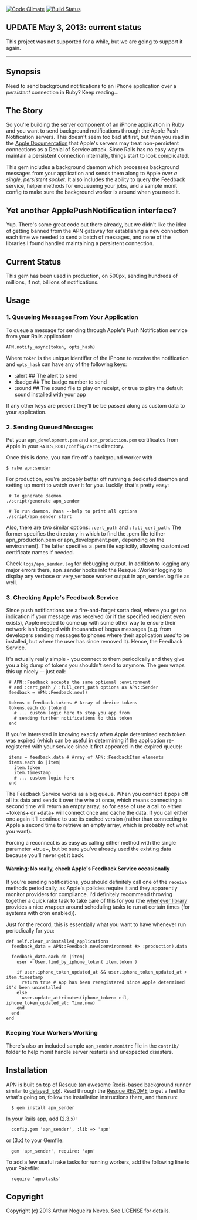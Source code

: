 [![Code Climate](https://codeclimate.com/github/arthurnn/apn_sender.png)](https://codeclimate.com/github/arthurnn/apn_sender)
[![Build Status](https://travis-ci.org/arthurnn/apn_sender.png)](https://travis-ci.org/arthurnn/apn_sender)

## UPDATE May 3, 2013: current status

This project was not supported for a while, but we are going to support it again.

-----

## Synopsis

Need to send background notifications to an iPhone application over a <em>persistent</em> connection in Ruby? Keep reading...

## The Story

So you're building the server component of an iPhone application in Ruby and you want to send background notifications through the Apple Push Notification servers. This doesn't seem too bad at first, but then you read in the [Apple Documentation](https://developer.apple.com/library/ios/#documentation/NetworkingInternet/Conceptual/RemoteNotificationsPG/Introduction.html) that Apple's servers may treat non-persistent connections as a Denial of Service attack. Since Rails has no easy way to maintain a persistent connection internally, things start to look complicated.

This gem includes a background daemon which processes background messages from your application and sends them along to Apple <em>over a single, persistent socket</em>.  It also includes the ability to query the Feedback service, helper methods for enqueueing your jobs, and a sample monit config to make sure the background worker is around when you need it.

## Yet another ApplePushNotification interface?

Yup.  There's some great code out there already, but we didn't like the idea of getting banned from the APN gateway for establishing a new connection each time we needed to send a batch of messages, and none of the libraries I found handled maintaining a persistent connection.

## Current Status
This gem has been used in production, on 500px, sending hundreds of millions, if not, billions of notifications.

## Usage

### 1. Queueing Messages From Your Application

To queue a message for sending through Apple's Push Notification service from your Rails application:

```
APN.notify_async(token, opts_hash)
```

Where ```token``` is the unique identifier of the iPhone to receive the notification and ```opts_hash``` can have any of the following keys:

* :alert  ## The alert to send
* :badge  ## The badge number to send
* :sound  ## The sound file to play on receipt, or true to play the default sound installed with your app

If any other keys are present they'll be be passed along as custom data to your application.

### 2. Sending Queued Messages

Put your ```apn_development.pem``` and ```apn_production.pem``` certificates from Apple in your ```RAILS_ROOT/config/certs``` directory.

Once this is done, you can fire off a background worker with

```
$ rake apn:sender
```

For production, you're probably better off running a dedicated daemon and setting up monit to watch over it for you.  Luckily, that's pretty easy:

```
 # To generate daemon
./script/generate apn_sender

 # To run daemon. Pass --help to print all options
./script/apn_sender start
```

Also, there are two similar options: ```:cert_path``` and ```:full_cert_path```.  The former specifies the directory in which to find the .pem file (either apn_production.pem or apn_development.pem, depending on the environment). The latter specifies a .pem file explicitly, allowing customized certificate names if needed.

Check ```logs/apn_sender.log``` for debugging output.  In addition to logging any major errors there, apn_sender hooks into the Resque::Worker logging to display any verbose or very_verbose worker output in apn_sender.log file as well.


### 3. Checking Apple's Feedback Service

Since push notifications are a fire-and-forget sorta deal, where you get no indication if your message was received (or if the specified recipient even exists), Apple needed to come up with some other way to ensure their network isn't clogged with thousands of bogus messages (e.g. from developers sending messages to phones where their application <em>used</em> to be installed, but where the user has since removed it).  Hence, the Feedback Service.

It's actually really simple - you connect to them periodically and they give you a big dump of tokens you shouldn't send to anymore.  The gem wraps this up nicely -- just call:

```
 # APN::Feedback accepts the same optional :environment
 # and :cert_path / :full_cert_path options as APN::Sender
 feedback = APN::Feedback.new()

 tokens = feedback.tokens # Array of device tokens
 tokens.each do |token|
   # ... custom logic here to stop you app from
   # sending further notifications to this token
 end
```

If you're interested in knowing exactly <em>when</em> Apple determined each token was expired (which can be useful in determining if the application re-registered with your service since it first appeared in the expired queue):

```
 items = feedback.data # Array of APN::FeedbackItem elements
 items.each do |item|
   item.token
   item.timestamp
   # ... custom logic here
 end
```

The Feedback Service works as a big queue.  When you connect it pops off all its data and sends it over the wire at once, which means connecting a second time will return an empty array, so for ease of use a call to either +tokens+ or +data+ will connect once and cache the data.  If you call either one again it'll continue to use its cached version (rather than connecting to Apple a second time to retrieve an empty array, which is probably not what you want).

Forcing a reconnect is as easy as calling either method with the single parameter +true+, but be sure you've already used the existing data because you'll never get it back.


#### Warning: No really, check Apple's Feedback Service occasionally

If you're sending notifications, you should definitely call one of the ```receive``` methods periodically, as Apple's policies require it and they apparently monitor providers for compliance.  I'd definitely recommend throwing together a quick rake task to take care of this for you (the [whenever library](http://github.com/javan/whenever) provides a nice wrapper around scheduling tasks to run at certain times (for systems with cron enabled)).

Just for the record, this is essentially what you want to have whenever run periodically for you:
```
def self.clear_uninstalled_applications
  feedback_data = APN::Feedback.new(:environment #> :production).data

  feedback_data.each do |item|
    user = User.find_by_iphone_token( item.token )

    if user.iphone_token_updated_at && user.iphone_token_updated_at > item.timestamp
      return true # App has been reregistered since Apple determined it'd been uninstalled
    else
      user.update_attributes(iphone_token: nil, iphone_token_updated_at: Time.now)
    end
  end
end
```


### Keeping Your Workers Working

There's also an included sample ```apn_sender.monitrc``` file in the ```contrib/``` folder to help monit handle server restarts and unexpected disasters.


## Installation

APN is built on top of [Resque](http://github.com/defunkt/resque) (an awesome [Redis](http://code.google.com/p/redis/)-based background runner similar to [delayed_job](http://github.com/collectiveidea/delayed_job)). Read through the [Resque README](http://github.com/defunkt/resque#readme) to get a feel for what's going on, follow the installation instructions there, and then run:

```
  $ gem install apn_sender
```
In your Rails app, add (2.3.x):

```
  config.gem 'apn_sender', :lib => 'apn'
```
or (3.x) to your Gemfile:

```
  gem 'apn_sender', require: 'apn'
```
To add a few useful rake tasks for running workers, add the following line to your Rakefile:

```
  require 'apn/tasks'
```

## Copyright

Copyright (c) 2013 Arthur Nogueira Neves. See LICENSE for details.
